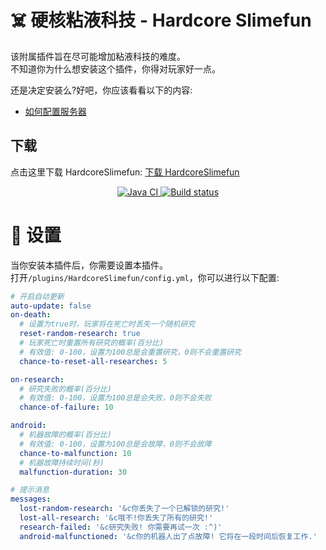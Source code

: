 # :skull_and_crossbones: 硬核粘液科技 - Hardcore Slimefun

该附属插件旨在尽可能增加粘液科技的难度。  
不知道你为什么想安装这个插件，你得对玩家好一点。

还是决定安装么?好吧，你应该看看以下的内容:
* [如何配置服务器](#wrench-设置)

## 下载

点击这里下载 HardcoreSlimefun: [下载 HardcoreSlimefun](https://builds.guizhanss.net/ybw0014/HardcoreSlimefun-CN/main)

<p align="center">
  <a href="https://github.com/ybw0014/HardcoreSlimefun-CN/actions/workflows/maven.yml">
    <img src="https://github.com/ybw0014/HardcoreSlimefun-CN/actions/workflows/maven.yml/badge.svg" alt="Java CI"/>
  </a>
  <a href="https://builds.guizhanss.net/ybw0014/HardcoreSlimefun-CN/main">
    <img src="https://builds.guizhanss.net/f/ybw0014/HardcoreSlimefun-CN/main/badge.svg" alt="Build status"/>
  </a>
</p>

# :wrench: 设置

当你安装本插件后，你需要设置本插件。  
打开`/plugins/HardcoreSlimefun/config.yml`，你可以进行以下配置:

```yaml
# 开启自动更新
auto-update: false
on-death:
  # 设置为true时，玩家将在死亡时丢失一个随机研究
  reset-random-research: true
  # 玩家死亡时重置所有研究的概率(百分比)
  # 有效值: 0-100，设置为100总是会重置研究，0则不会重置研究
  chance-to-reset-all-researches: 5

on-research:
  # 研究失败的概率(百分比)
  # 有效值: 0-100，设置为100总是会失败，0则不会失败
  chance-of-failure: 10

android:
  # 机器故障的概率(百分比)
  # 有效值: 0-100，设置为100总是会故障，0则不会故障
  chance-to-malfunction: 10
  # 机器故障持续时间(秒)
  malfunction-duration: 30

# 提示消息
messages:
  lost-random-research: '&c你丢失了一个已解锁的研究!'
  lost-all-research: '&c哦不!你丢失了所有的研究!'
  research-failed: '&c研究失败! 你需要再试一次 :^)'
  android-malfunctioned: '&c你的机器人出了点故障! 它将在一段时间后恢复工作.'
```